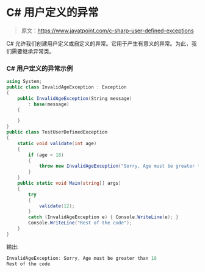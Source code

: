 # C# 用户定义的异常

> 原文：<https://www.javatpoint.com/c-sharp-user-defined-exceptions>

C# 允许我们创建用户定义或自定义的异常。它用于产生有意义的异常。为此，我们需要继承异常类。

### C# 用户定义的异常示例

```cs
using System;
public class InvalidAgeException : Exception
{
    public InvalidAgeException(String message)
        : base(message)
    {

    }
}
public class TestUserDefinedException
{
    static void validate(int age)
    {
        if (age < 18)
        {
            throw new InvalidAgeException("Sorry, Age must be greater than 18");
        }
    }
    public static void Main(string[] args)
    {
        try
        {
            validate(12);
        }
        catch (InvalidAgeException e) { Console.WriteLine(e); }
        Console.WriteLine("Rest of the code");
    }
}

```

输出:

```cs
InvalidAgeException: Sorry, Age must be greater than 18
Rest of the code

```